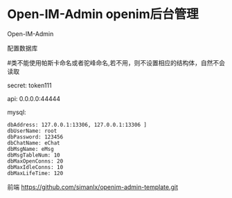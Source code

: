 # Open-IM-Admin  openim后台管理

Open-IM-Admin

配置数据库

#类不能使用帕斯卡命名或者驼峰命名,若不用，则不设置相应的结构体，自然不会读取

secret: token111

api: 0.0.0.0:44444




mysql:

    dbAddress: 127.0.0.1:13306, 127.0.0.1:13306 ]
    dbUserName: root
    dbPassword: 123456
    dbChatName: eChat
    dbMsgName: eMsg
    dbMsgTableNum: 10
    dbMaxOpenConns: 20
    dbMaxIdleConns: 10
    dbMaxLifeTime: 120

前端 https://github.com/simanlx/openim-admin-template.git
